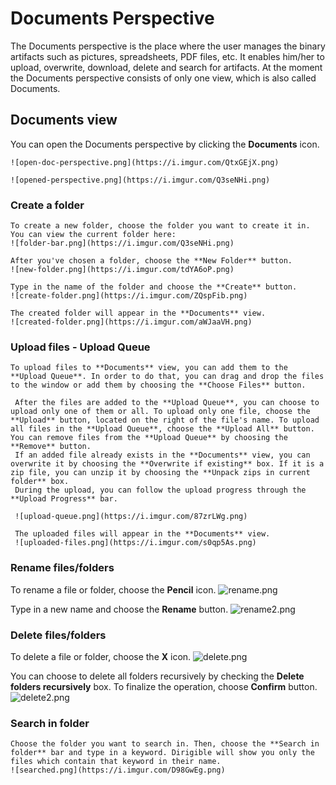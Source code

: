 # Documents Perspective 

The Documents perspective is the place where the user manages the binary artifacts such as pictures, spreadsheets, PDF files, etc. It enables him/her to upload, overwrite, download, delete and search for artifacts.
At the moment the Documents perspective consists of only one view, which is also called Documents.

## Documents view 

You can open the Documents perspective by clicking the **Documents** icon.

    ![open-doc-perspective.png](https://i.imgur.com/QtxGEjX.png)

    ![opened-perspective.png](https://i.imgur.com/Q3seNHi.png)

### Create a folder

    To create a new folder, choose the folder you want to create it in. You can view the current folder here:
    ![folder-bar.png](https://i.imgur.com/Q3seNHi.png)

    After you've chosen a folder, choose the **New Folder** button. 
    ![new-folder.png](https://i.imgur.com/tdYA6oP.png)

    Type in the name of the folder and choose the **Create** button.
    ![create-folder.png](https://i.imgur.com/ZQspFib.png)
    
    The created folder will appear in the **Documents** view.
    ![created-folder.png](https://i.imgur.com/aWJaaVH.png)

### Upload files - Upload Queue
    To upload files to **Documents** view, you can add them to the **Upload Queue**. In order to do that, you can drag and drop the files to the window or add them by choosing the **Choose Files** button. 

     After the files are added to the **Upload Queue**, you can choose to upload only one of them or all. To upload only one file, choose the **Upload** button, located on the right of the file's name. To upload all files in the **Upload Queue**, choose the **Upload All** button. You can remove files from the **Upload Queue** by choosing the **Remove** button. 
     If an added file already exists in the **Documents** view, you can overwrite it by choosing the **Overwrite if existing** box. If it is a zip file, you can unzip it by choosing the **Unpack zips in current folder** box.
     During the upload, you can follow the upload progress through the **Upload Progress** bar.

     ![upload-queue.png](https://i.imgur.com/87zrLWg.png)

     The uploaded files will appear in the **Documents** view. 
     ![uploaded-files.png](https://i.imgur.com/s0qp5As.png)

### Rename files/folders 
   To rename a file or folder, choose the **Pencil** icon.
   ![rename.png](https://i.imgur.com/ZRo1qlZ.png)

   Type in a new name and choose the **Rename** button.
   ![rename2.png](https://i.imgur.com/JIQCOpj.png)

### Delete files/folders
   To delete a file or folder, choose the **X** icon.
   ![delete.png](https://i.imgur.com/2BamXEN.png)

   You can choose to delete all folders recursively by checking the **Delete folders recursively** box. To finalize the operation, choose **Confirm** button.
   ![delete2.png](https://i.imgur.com/mt5mATR.png)

### Search in folder
    
    Choose the folder you want to search in. Then, choose the **Search in folder** bar and type in a keyword. Dirigible will show you only the files which contain that keyword in their name.
    ![searched.png](https://i.imgur.com/D98GwEg.png)
